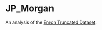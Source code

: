 # JP_Morgan
An analysis of the [Enron Truncated Dataset](https://www.kaggle.com/loryn808/truncated-enron).
